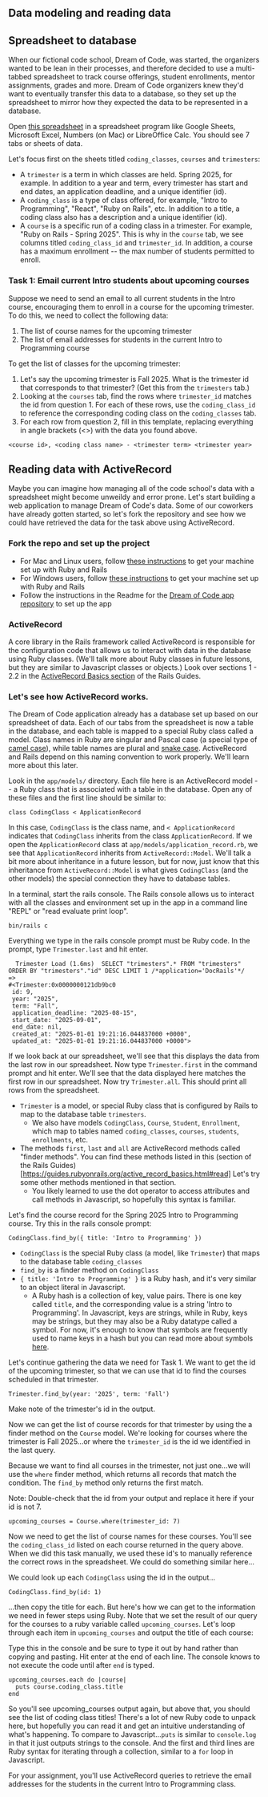 ## Data modeling and reading data

## Spreadsheet to database
When our fictional code school, Dream of Code, was started, the organizers wanted to be lean in their processes, and therefore decided to use a multi-tabbed spreadsheet to track course offerings, student enrollments, mentor assignments, grades and more. Dream of Code organizers knew they'd want to eventually transfer this data to a database, so they set up the spreadsheet to mirror how they expected the data to be represented in a database.

Open [this spreadsheet](https://docs.google.com/spreadsheets/d/1rWBEN2jkXQPwG6c7juVJ_zKRodAMhuoYJFJJnqvbVzw/edit?usp=sharing) in a spreadsheet program like Google Sheets, Microsoft Excel, Numbers (on Mac) or LibreOffice Calc. You should see 7 tabs or sheets of data.

Let's focus first on the sheets titled `coding_classes`, `courses` and `trimesters`:
- A `trimester` is a term in which classes are held. Spring 2025, for example. In addition to a year and term, every trimester has start and end dates, an application deadline, and a unique identifier (id).
- A `coding_class` is a type of class offered, for example, "Intro to Programming", "React", "Ruby on Rails", etc. In addition to a title, a coding class also has a description and a unique identifier (id).
- A `course` is a specific run of a coding class in a trimester. For example, "Ruby on Rails - Spring 2025". This is why in the `course` tab, we see columns titled `coding_class_id` and `trimester_id`. In addition, a course has a maximum enrollment -- the 
max number of students permitted to enroll.

### Task 1: Email current Intro students about upcoming courses
Suppose we need to send an email to all current students in the Intro course, encouraging them to enroll in a course for the upcoming trimester. To do this, we need to collect the following data:

1. The list of course names for the upcoming trimester
2. The list of email addresses for students in the current Intro to Programming course

To get the list of classes for the upcoming trimester:
1. Let's say the upcoming trimester is Fall 2025. What is the trimester id that corresponds to that trimester? (Get this from the `trimesters` tab.)
2. Looking at the `courses` tab, find the rows where `trimester_id` matches the id from question 1. For each of these rows, use the `coding_class_id` to reference the corresponding coding class on the `coding_classes` tab. 
3. For each row from question 2, fill in this template, replacing everything in angle brackets (<>) with the data you found above.

```
<course id>, <coding class name> - <trimester term> <trimester year>
```

## Reading data with ActiveRecord
Maybe you can imagine how managing all of the code school's data with a spreadsheet might become unweildy and error prone. Let's start building a web application to manage Dream of Code's data. Some of our coworkers have already gotten started, so let's fork the repository and see how we could have retrieved the data for the task above using ActiveRecord.

### Fork the repo and set up the project
- For Mac and Linux users, follow [these instructions](https://guides.rubyonrails.org/install_ruby_on_rails.html#installing-rails) to get your machine set up with Ruby and Rails
- For Windows users, follow [these instructions](https://gist.github.com/raquii/484373c654b05a5fda4e475e47bbf1ff) to get your machine set up with Ruby and Rails
- Follow the instructions in the Readme for the [Dream of Code app repository](https://github.com/Code-the-Dream-School/rails-dream-of-code-app) to set up the app

### ActiveRecord
A core library in the Rails framework called ActiveRecord is responsible for the configuration code that allows us to interact with data in the database using Ruby classes. (We'll talk more about Ruby classes in future lessons, but they are similar to Javascript classes or objects.) Look over sections 1 - 2.2 in the [ActiveRecord Basics section](https://guides.rubyonrails.org/active_record_basics.html) of the Rails Guides.

### Let's see how ActiveRecord works.
The Dream of Code application already has a database set up based on our spreadsheet of data. Each of our tabs from the spreadsheet is now a table in the database, and each table is mapped to a special Ruby class called a model. Class names in Ruby are singular and Pascal case (a special type of [camel case](https://developer.mozilla.org/en-US/docs/Glossary/Camel_case)), while table names are plural and [snake case](https://developer.mozilla.org/en-US/docs/Glossary/Snake_case). ActiveRecord and Rails depend on this naming convention to work properly. We'll learn more about this later.

Look in the `app/models/` directory. Each file here is an ActiveRecord model -- a Ruby class that is associated with a table in the database. Open any of these files and the first line should be similar to:

```
class CodingClass < ApplicationRecord
```

In this case, `CodingClass` is the class name, and `< ApplicationRecord` indicates that `CodingClass` inherits from the class `ApplicationRecord`. If we open the `ApplicationRecord` class at `app/models/application_record.rb`, we see that `ApplicationRecord` inherits from `ActiveRecord::Model`. We'll talk a bit more about inheritance in a future lesson, but for now, just know that this inheritance from `ActiveRecord::Model` is what gives `CodingClass` (and the other models) the special connection they have to database tables.

In a terminal, start the rails console. The Rails console allows us to interact with all the classes and environment set up in the app in a command line "REPL" or "read evaluate print loop".

```
bin/rails c
```

Everything we type in the rails console prompt must be Ruby code. In the prompt, type `Trimester.last` and hit enter. 

```
  Trimester Load (1.6ms)  SELECT "trimesters".* FROM "trimesters" ORDER BY "trimesters"."id" DESC LIMIT 1 /*application='DocRails'*/
=>
#<Trimester:0x0000000121db9bc0
 id: 9,
 year: "2025",
 term: "Fall",
 application_deadline: "2025-08-15",
 start_date: "2025-09-01",
 end_date: nil,
 created_at: "2025-01-01 19:21:16.044837000 +0000",
 updated_at: "2025-01-01 19:21:16.044837000 +0000">
```

If we look back at our spreadsheet, we'll see that this displays the data from the last row in our spreadsheet. Now type `Trimester.first` in the command prompt and hit enter. We'll see that the data displayed here matches the first row in our spreadsheet. Now try `Trimester.all`. This should print all rows from the spreadsheet.

- `Trimester` is a model, or special Ruby class that is configured by Rails to map to the database table `trimesters`. 
  - We also have models `CodingClass`, `Course`, `Student`, `Enrollment`, which map to tables named `coding_classes`, `courses`, `students`, `enrollments`, etc.
- The methods `first`, `last` and `all` are ActiveRecord methods called "finder methods". You can find these methods listed in this
  (section of the Rails Guides)[https://guides.rubyonrails.org/active_record_basics.html#read]
  Let's try some other methods mentioned in that section.
   - You likely learned to use the dot operator to access attributes and call methods in Javascript, so hopefully this syntax is familiar.

Let's find the course record for the Spring 2025 Intro to Programming course. Try this in the rails console prompt:

```
CodingClass.find_by({ title: 'Intro to Programming' })
```

- `CodingClass` is the special Ruby class (a model, like `Trimester`) that maps to the database table `coding_classes`
- `find_by` is a finder method on `CodingClass`
- `{ title: 'Intro to Programming' }` is a Ruby hash, and it's very similar to an object literal in Javascript.
  - A Ruby hash is a collection of key, value pairs. There is one key called `title`, and the corresponding value is a string 'Intro to Programming'. In Javascript, keys are strings, while in Ruby, keys may be strings, but they may also be a Ruby datatype called a symbol. For now, it's enough to know that symbols are frequently used to name keys in a hash but you can read more about symbols [here](https://www.rubyguides.com/2018/02/ruby-symbols/).

Let's continue gathering the data we need for Task 1. We want to get the id of the upcoming trimester, so that we can use that id to find the courses scheduled in that trimester.

```
Trimester.find_by(year: '2025', term: 'Fall')
```

Make note of the trimester's id in the output.

Now we can get the list of course records for that trimester by using the a finder method on the `Course` model. We're looking for courses where the trimester is Fall 2025...or where the `trimester_id` is the id we identified in the last query.

Because we want to find all courses in the trimester, not just one...we will use the `where` finder method, which returns all records that match the condition. The `find_by` method only returns the first match.

Note: Double-check that the id from your output and replace it here if your id is not 7.
```
upcoming_courses = Course.where(trimester_id: 7)
```

Now we need to get the list of course names for these courses. You'll see the `coding_class_id` listed on each course returned in the query above. When we did this task manually, we used these id's to manually reference the correct rows in the spreadsheet. We could do something similar here...

We could look up each `CodingClass` using the id in the output...

```
CodingClass.find_by(id: 1)
```

...then copy the title for each. But here's how we can get to the information we need in fewer steps using Ruby. Note that we set the result of our query for the courses to a ruby variable called `upcoming_courses`. Let's loop through each item in `upcoming_courses` and output the title of each course:

Type this in the console and be sure to type it out by hand rather than copying and pasting. Hit enter at the end of each line. The console knows to not execute the code until after `end` is typed.
```
upcoming_courses.each do |course|
  puts course.coding_class.title
end
```

So you'll see upcoming_courses output again, but above that, you should see the list of coding class titles! There's a lot of new Ruby code to unpack here, but hopefully you can read it and get an intuitive understanding of what's happening. To compare to Javascript...`puts` is similar  to `console.log` in that it just outputs strings to the console. And the first and third lines are Ruby syntax for iterating through a collection, similar to a `for` loop in Javascript.

For your assignment, you'll use ActiveRecord queries to retrieve the email addresses for the students in the current Intro to Programming class.
